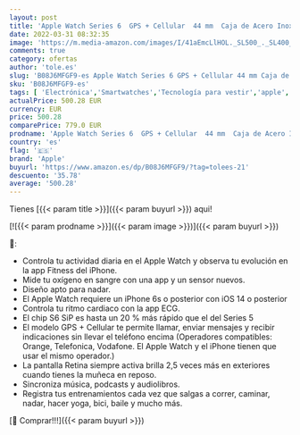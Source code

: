```yaml
---
layout: post
title: 'Apple Watch Series 6  GPS + Cellular  44 mm  Caja de Acero Inoxidable en Grafito - Correa Deportiva Negra'
date: 2022-03-31 08:32:35
image: 'https://m.media-amazon.com/images/I/41aEmcLlHOL._SL500_._SL400_.jpg'
comments: true
category: ofertas
author: 'tole.es'
slug: 'B08J6MFGF9-es Apple Watch Series 6 GPS + Cellular 44 mm Caja de Acero...'
sku: 'B08J6MFGF9-es'
tags: [ 'Electrónica','Smartwatches','Tecnología para vestir','apple', ]
actualPrice: 500.28 EUR
currency: EUR
price: 500.28
comparePrice: 779.0 EUR
prodname: 'Apple Watch Series 6  GPS + Cellular  44 mm  Caja de Acero Inoxidable en Grafito - Correa Deportiva Negra'
country: 'es'
flag: '🇪🇸'
brand: 'Apple'
buyurl: 'https://www.amazon.es/dp/B08J6MFGF9/?tag=tolees-21'
descuento: '35.78'
average: '500.28'
---
```


Tienes [{{< param title >}}]({{< param buyurl >}}) aqui!

[![{{< param prodname >}}]({{< param image >}})]({{< param buyurl >}})

🔎:

- Controla tu actividad diaria en el Apple Watch y observa tu evolución en la app Fitness del iPhone.
- Mide tu oxígeno en sangre con una app y un sensor nuevos.
- Diseño apto para nadar.
- El Apple Watch requiere un iPhone 6s o posterior con iOS 14 o posterior
- Controla tu ritmo cardiaco con la app ECG.
- El chip S6 SiP es hasta un 20 % más rápido que el del Series 5
- El modelo GPS + Cellular te permite llamar, enviar mensajes y recibir indicaciones sin llevar el teléfono encima (Operadores compatibles: Orange, Telefonica, Vodafone. El Apple Watch y el iPhone tienen que usar el mismo operador.)
- La pantalla Retina siempre activa brilla 2,5 veces más en exteriores cuando tienes la muñeca en reposo.
- Sincroniza música, podcasts y audiolibros.
- Registra tus entrenamientos cada vez que salgas a correr, caminar, nadar, hacer yoga, bici, baile y mucho más.

[🛒 Comprar!!!]({{< param buyurl >}})
